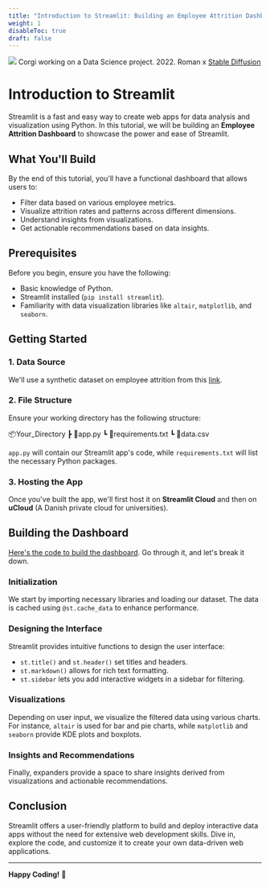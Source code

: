 ```yaml
---
title: "Introduction to Streamlit: Building an Employee Attrition Dashboard"
weight: 1
disableToc: true
draft: false
---
```



![](/ds22/images/ds_corgi.png)
Corgi working on a Data Science project. 2022. Roman x [Stable Diffusion](https://stability.ai/blog/stable-diffusion-public-release)

# Introduction to Streamlit

Streamlit is a fast and easy way to create web apps for data analysis and visualization using Python. In this tutorial, we will be building an **Employee Attrition Dashboard** to showcase the power and ease of Streamlit.

## What You'll Build

By the end of this tutorial, you'll have a functional dashboard that allows users to:
- Filter data based on various employee metrics.
- Visualize attrition rates and patterns across different dimensions.
- Understand insights from visualizations.
- Get actionable recommendations based on data insights.

## Prerequisites

Before you begin, ensure you have the following:
- Basic knowledge of Python.
- Streamlit installed (`pip install streamlit`).
- Familiarity with data visualization libraries like `altair`, `matplotlib`, and `seaborn`.

## Getting Started

### 1. Data Source

We'll use a synthetic dataset on employee attrition from this [link](https://raw.githubusercontent.com/aaubs/ds-master/main/apps/M1-attrition-streamlit/HR-Employee-Attrition-synth.csv).

### 2. File Structure

Ensure your working directory has the following structure:

📦Your_Directory
 ┣ 📜app.py
 ┗ 📜requirements.txt
 ┗ 📜data.csv


`app.py` will contain our Streamlit app's code, while `requirements.txt` will list the necessary Python packages.

### 3. Hosting the App

Once you've built the app, we'll first host it on **Streamlit Cloud** and then on **uCloud** (A Danish private cloud for universities).

## Building the Dashboard

[Here's the code to build the dashboard](https://github.com/aaubs/ds-master/blob/main/apps/M1-attrition-streamlit/app.py). Go through it, and let's break it down.


### Initialization

We start by importing necessary libraries and loading our dataset. The data is cached using `@st.cache_data` to enhance performance.

### Designing the Interface

Streamlit provides intuitive functions to design the user interface:
- `st.title()` and `st.header()` set titles and headers.
- `st.markdown()` allows for rich text formatting.
- `st.sidebar` lets you add interactive widgets in a sidebar for filtering.

### Visualizations

Depending on user input, we visualize the filtered data using various charts. For instance, `altair` is used for bar and pie charts, while `matplotlib` and `seaborn` provide KDE plots and boxplots.

### Insights and Recommendations

Finally, expanders provide a space to share insights derived from visualizations and actionable recommendations.

## Conclusion

Streamlit offers a user-friendly platform to build and deploy interactive data apps without the need for extensive web development skills. Dive in, explore the code, and customize it to create your own data-driven web applications.

---

**Happy Coding!** 🚀
